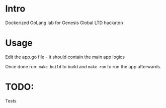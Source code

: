 # Intro
Dockerized GoLang lab for Genesis Global LTD hackaton

# Usage
Edit the app.go file - it should contain the main app logics

Once done run:
	```make build```
to build and 
	```make run``` 
to run the app afterwards.

# TODO:
Tests
